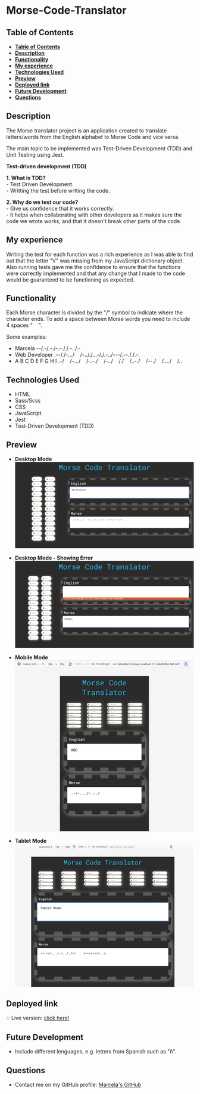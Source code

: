# Morse-Code-Translator

## **Table of Contents** 

  - [**Table of Contents**](#table-of-contents)
  - [**Description**](#description)
  - [**Functionality**](#functionality)
  - [**My experience**](#my-experience)
  - [**Technologies Used**](#technologies-used)
  - [**Preview**](#preview)
  - [**Deployed link**](#deployed-link)
  - [**Future Development**](#future-development)
  - [**Questions**](#questions)


## **Description**
The Morse translator project is an application created to translate letters/words from the English alphabet to Morse Code and vice versa.

The main topic to be implemented was Test-Driven Development (TDD) and Unit Testing using Jest.

**Test-driven development (TDD)**

**1. What is TDD?**  
		- Test Driven Development.  
		- Writting the test before wrtting the code.

**2.  Why do we test our code?**  
		- Give us confidence that it works correctly.  
		- It helps when collaborating with other developers as it makes sure the code we wrote works, and that it doesn't break other parts of the code.


## **My experience**

Writing the test for each function was a rich experience as I was able to find out that the letter "V" was missing from my JavaScript dictionary object. Also running tests gave me the confidence to ensure that the functions were correctly implemented and that any change that I made to the code would be guaranteed to be functioning as expected.


## **Functionality**

Each Morse character is divided by the  "/" symbol to indicate where the character ends. To add a space between Morse words you need to include 4 spaces "&nbsp;&nbsp;&nbsp;&nbsp;".

Some examples:

* Marcela --/.-/.-./-.-././.-../.-
* Web Developer .--/./-.../&nbsp;&nbsp;&nbsp;&nbsp;/-.././...-/./.-../---/.--././.-.
* A B C D E F G H I .-/&nbsp;&nbsp;&nbsp;&nbsp;/-.../&nbsp;&nbsp;&nbsp;&nbsp;/-.-./&nbsp;&nbsp;&nbsp;&nbsp;/-../&nbsp;&nbsp;&nbsp;&nbsp;/./&nbsp;&nbsp;&nbsp;&nbsp;/..-./&nbsp;&nbsp;&nbsp;&nbsp;/--./&nbsp;&nbsp;&nbsp;&nbsp;/..../&nbsp;&nbsp;&nbsp;&nbsp;/..

## **Technologies Used**

* HTML
* Sass/Scss
* CSS
* JavaScript
* Jest
* Test-Driven Development (TDD)

## **Preview**

* **Desktop Mode**
![Desktop](./assets/img/readme-screenshot-1.png)

* **Desktop Mode - Showing Error**
![Destop Error](./assets/img/readme-screenshot-2.png)

* **Mobile Mode**
![Phone](./assets/img/readme-screenshot-3.png)

* **Tablet Mode**
![Tablet](./assets/img/readme-screenshot-4.png)


## **Deployed link**

💡 Live version: [click here!]()

## **Future Development**

* Include different lenguages, e.g. letters from Spanish such as "ñ".

## **Questions**

* Contact me on my GitHub profile: [Marcela's GitHub](https://github.com/marcelamejiao)